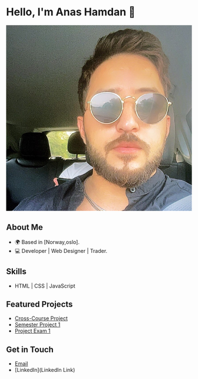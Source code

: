 # Hello, I'm Anas Hamdan 👋
![Anas Hamdan](/images/anas%20hamdan.jpg)  
## About Me
- 🌍 Based in [Norway,oslo].
- 💻 Developer | Web Designer | Trader.

## Skills
- HTML | CSS | JavaScript

## Featured Projects
- [Cross-Course Project](https://anashamdaan.github.io/Rainydays-Shop)
- [Semester Project 1](https:https://anashamdaan.github.io/Community-Science-Museum)
- [Project Exam 1](https://anashamdaan.github.io/Hl-Blog-demo)

## Get in Touch
- [Email](Anas.hamdan03@gmail.com)
- [LinkedIn](LinkedIn Link)
